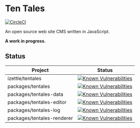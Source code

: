# Ten Tales

[![CircleCI](https://circleci.com/gh/iZettle/tentales/tree/master.svg?style=svg)](https://circleci.com/gh/iZettle/tentales/tree/master)

An open source web site CMS written in JavaScript.

**A work in progress.**

## Status

| Project                    | Status                                                                                                                                                                                                                                         |
| -------------------------- | ---------------------------------------------------------------------------------------------------------------------------------------------------------------------------------------------------------------------------------------------- |
| izettle/tentales           | [![Known Vulnerabilities](https://snyk.io/test/github/izettle/tentales/badge.svg?targetFile=package.json)](https://snyk.io/test/github/izettle/tentales?targetFile=package.json)                                                               |
| packages/tentales          | [![Known Vulnerabilities](https://snyk.io/test/github/izettle/tentales/badge.svg?targetFile=packages%2Ftentales%2Fpackage.json)](https://snyk.io/test/github/izettle/tentales?targetFile=packages%2Ftentales%2Fpackage.json)                   |
| packages/tentales-data     | [![Known Vulnerabilities](https://snyk.io/test/github/izettle/tentales/badge.svg?targetFile=packages%2Ftentales-data%2Fpackage.json)](https://snyk.io/test/github/izettle/tentales?targetFile=packages%2Ftentales-data%2Fpackage.json)         |
| packages/tentales-editor   | [![Known Vulnerabilities](https://snyk.io/test/github/izettle/tentales/badge.svg?targetFile=packages%2Ftentales-editor%2Fpackage.json)](https://snyk.io/test/github/izettle/tentales?targetFile=packages%2Ftentales-editor%2Fpackage.json)     |
| packages/tentales-log      | [![Known Vulnerabilities](https://snyk.io/test/github/izettle/tentales/badge.svg?targetFile=packages%2Ftentales-log%2Fpackage.json)](https://snyk.io/test/github/izettle/tentales?targetFile=packages%2Ftentales-log%2Fpackage.json)           |
| packages/tentales-renderer | [![Known Vulnerabilities](https://snyk.io/test/github/izettle/tentales/badge.svg?targetFile=packages%2Ftentales-renderer%2Fpackage.json)](https://snyk.io/test/github/izettle/tentales?targetFile=packages%2Ftentales-renderer%2Fpackage.json) |
